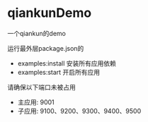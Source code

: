 # qiankunDemo
一个qiankun的demo

运行最外层package.json的
- examples:install
    安装所有应用依赖
- examples:start
    开启所有应用

请确保以下端口未被占用
- 主应用: 9001
- 子应用: 9100、9200、9300、9400、9500
